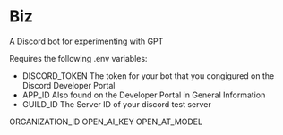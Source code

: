 # Biz
A Discord bot for experimenting with GPT

Requires the following .env variables:

* DISCORD_TOKEN
The token for your bot that you congigured on the Discord Developer Portal
* APP_ID
Also found on the Developer Portal in General Information
* GUILD_ID
The Server ID of your discord test server

ORGANIZATION_ID
OPEN_AI_KEY
OPEN_AT_MODEL